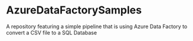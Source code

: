 # AzureDataFactorySamples
A repository featuring a simple pipeline that is using Azure Data Factory to convert a CSV file to a SQL Database
